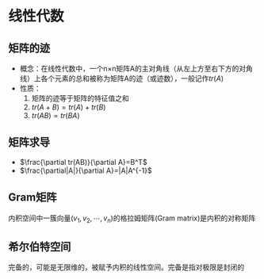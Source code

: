 # 线性代数
## 矩阵的迹
* 概念：在线性代数中，一个n×n矩阵A的主对角线（从左上方至右下方的对角线）上各个元素的总和被称为矩阵A的迹（或迹数），一般记作$tr(A)$
* 性质：
  1. 矩阵的迹等于矩阵的特征值之和
  2. $tr(A+B)=tr(A)+tr(B)$
  3. $tr(AB)=tr(BA)$
## 矩阵求导
* $\frac{\partial tr(AB)}{\partial A}=B^T$
* $\frac{\partial|A|}{\partial A}=|A|A^{-1}$
## Gram矩阵
内积空间中一簇向量$(v_1,v_2,\cdots,v_n)$的格拉姆矩阵(Gram matrix)是内积的对称矩阵
## 希尔伯特空间
完备的，可能是无限维的，被赋予内积的线性空间。完备是指对极限是封闭的